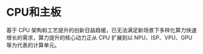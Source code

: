# CPU和主板


基于 CPU 架构和工艺提升的创新日益趋缓，已无法满足新场景下多样化算力快速增长的需求，算力提升的核心动力正从 CPU 扩展到以 NPU、ISP、VPU、GPU 等为代表的计算单元。







